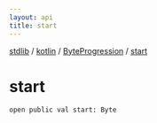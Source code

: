 ```yaml
---
layout: api
title: start
---
```

[stdlib](../../index.html) / [kotlin](../index.html) / [ByteProgression](index.html) / [start](start.html)

# start

```
open public val start: Byte
```
